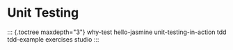 # Unit Testing

::: {.toctree maxdepth="3"}
why-test hello-jasmine unit-testing-in-action tdd tdd-example exercises
studio
:::
